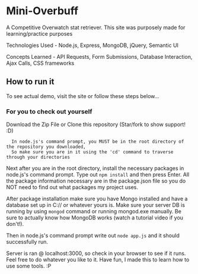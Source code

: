 # Mini-Overbuff
A Competitive Overwatch stat retriever.
This site was purposely made for learning/practice purposes

Technologies Used -
Node.js, Express, MongoDB, jQuery, Semantic UI

Concepts Learned - 
API Requests, Form Submissions, Database Interaction, Ajax Calls, CSS frameworks

## How to run it
To see actual demo, visit the site or follow these steps below...

### For you to check out yourself
Download the Zip File or Clone this repository (Star/fork to show support! :D)

``` 
  In node.js's command prompt, you MUST be in the root directory of the repository you downloaded,
  So make sure you are in it using the 'cd' command to traverse through your directories
```

Next after you are in the root directory, install the necessary packages in node.js's command prompt. Type out `npm install` and then press Enter. All the package information necessary are in the package.json file so you do NOT need to find out what packages my project uses.


After package installation make sure you have Mongo installed and have a database set up in C:// or whatever yours is. Make sure your server DB is running by using `mongod` command or running mongod.exe manually.
Be sure to actually know how MongoDB works (watch a tutorial video if you don't!).

Then in node.js's command prompt write out `node app.js` and it should successfully run.


Server is ran @ localhost:3000, so check in your browser to see if it runs.
Feel free to do whatever you like to it. Have fun, I made this to learn how to use some tools. :P
